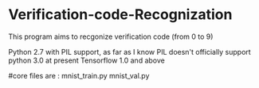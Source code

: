 # Verification-code-Recognization
This program aims to recgonize verification code (from 0 to 9)

Python 2.7 with PIL support, as far as I know PIL doesn't officially support python 3.0 at present
Tensorflow 1.0 and above

#core files are :
mnist_train.py
mnist_val.py

